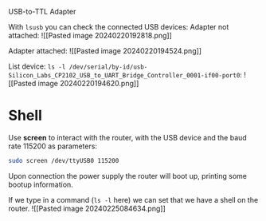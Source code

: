 USB-to-TTL Adapter

With `lsusb` you can check the connected USB devices:
Adapter not attached:
![[Pasted image 20240220192818.png]]

Adapter attached:
![[Pasted image 20240220194524.png]]

List device:
`ls -l /dev/serial/by-id/usb-Silicon_Labs_CP2102_USB_to_UART_Bridge_Controller_0001-if00-port0`:
![[Pasted image 20240220194620.png]]
# Shell

Use **screen** to interact with the router, with the USB device and the baud rate 115200 as parameters:
```bash
sudo screen /dev/ttyUSB0 115200
```

Upon connection the power supply the router will boot up, printing some bootup information.

If we type in a command (`ls -l` here) we can set that we have a shell on the router.
![[Pasted image 20240225084634.png]]